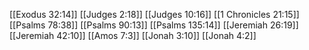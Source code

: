 [[Exodus 32:14]]
[[Judges 2:18]]
[[Judges 10:16]]
[[1 Chronicles 21:15]]
[[Psalms 78:38]]
[[Psalms 90:13]]
[[Psalms 135:14]]
[[Jeremiah 26:19]]
[[Jeremiah 42:10]]
[[Amos 7:3]]
[[Jonah 3:10]]
[[Jonah 4:2]]

